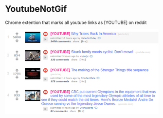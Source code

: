 # YoutubeNotGif
Chrome extention that marks all youtube links as [YOUTUBE] on reddit 

![Preview for 0.0.1](https://github.com/kushagharahi/YoutubeNotGif/blob/master/release%200.0.1/preview.png?raw=true)
